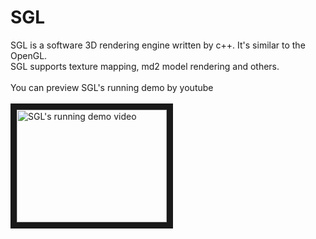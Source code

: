 # SGL
SGL is a software 3D rendering engine written by c++. It's similar to the OpenGL.<br />
SGL supports texture mapping, md2 model rendering and others.<br/>
<br/>
You can preview SGL's running demo by youtube
<br/><br/>
<a href="http://www.youtube.com/watch?feature=player_embedded&v=wUCMvPbU6Ag
" target="_blank"><img src="http://img.youtube.com/vi/wUCMvPbU6Ag/0.jpg" 
alt="SGL's running demo video" width="240" height="180" border="10" /></a>
